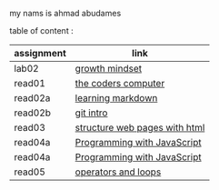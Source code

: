 my nams is ahmad abudames

table of content :

| assignment | link |
| --- | ----------- |
| lab02 | [growth mindset](lab02.md) |
| read01 | [the coders computer](read01.md) |
| read02a | [learning markdown](read02a.md) |
| read02b |[ git intro ](read02b.md)|
| read03 | [structure web pages with html](read03.md) |
| read04a | [Programming with JavaScript](read04a.md) |
| read04a | [Programming with JavaScript](read04a.md) |
| read05 | [operators and loops](read05.md) |
